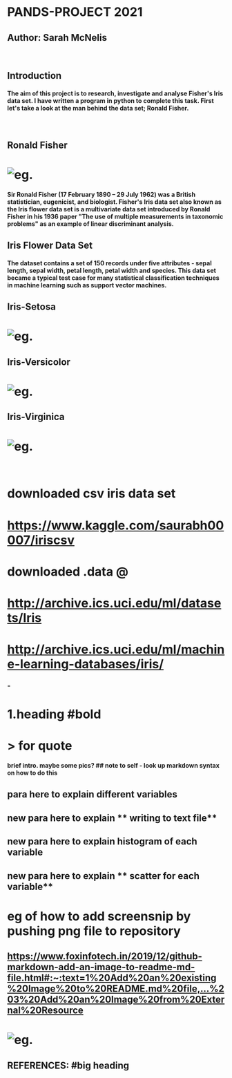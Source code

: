 # **PANDS-PROJECT 2021**
## Author: Sarah McNelis  

&nbsp; 

## **Introduction** 
#### The aim of this project is to research, investigate and analyse Fisher's Iris data set. I have written a program in python to complete this task. First let's take a look at the man behind the data set; Ronald Fisher.

&nbsp;

## **Ronald Fisher**
# ![eg.](fisher.jpg)
#### Sir Ronald Fisher (17 February 1890 – 29 July 1962) was a British statistician, eugenicist, and biologist. Fisher's Iris data set also known as the Iris flower data set is a multivariate data set introduced by Ronald Fisher in his 1936 paper "The use of multiple measurements in taxonomic problems" as an example of linear discriminant analysis. 

## **Iris Flower Data Set**
#### The dataset contains a set of 150 records under five attributes - sepal length, sepal width, petal length, petal width and species. This data set became a typical test case for many statistical classification techniques in machine learning such as support vector machines. 

## **Iris-Setosa**
# ![eg.](setosa.jpg)
## **Iris-Versicolor**
# ![eg.](versicolor.jpg) 
## **Iris-Virginica**                                  
# ![eg.](virginica.jpg) 

&nbsp;



# downloaded csv iris data set
# https://www.kaggle.com/saurabh00007/iriscsv
# downloaded .data @
# http://archive.ics.uci.edu/ml/datasets/Iris 
# http://archive.ics.uci.edu/ml/machine-learning-databases/iris/




### - 
# 1.**heading** #bold
# > for quote



#### brief intro. maybe some pics? ## note to self - look up markdown syntax on how to do this

## para here to explain different **variables**


## new para here to explain ** writing to text file**

## new para here to explain **histogram of each variable**

## new para here to explain ** scatter for each variable**

# eg of how to add screensnip by pushing png file to repository
## https://www.foxinfotech.in/2019/12/github-markdown-add-an-image-to-readme-md-file.html#:~:text=1%20Add%20an%20existing%20Image%20to%20README.md%20file,...%203%20Add%20an%20Image%20from%20External%20Resource

# ![eg.](picexample.png)


## **REFERENCES:** #big heading 